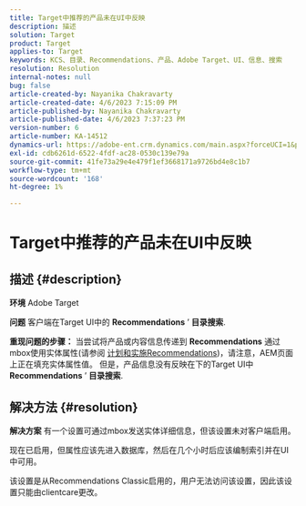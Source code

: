 ```yaml
---
title: Target中推荐的产品未在UI中反映
description: 描述
solution: Target
product: Target
applies-to: Target
keywords: KCS、目录、Recommendations、产品、Adobe Target、UI、信息、搜索
resolution: Resolution
internal-notes: null
bug: false
article-created-by: Nayanika Chakravarty
article-created-date: 4/6/2023 7:15:09 PM
article-published-by: Nayanika Chakravarty
article-published-date: 4/6/2023 7:37:23 PM
version-number: 6
article-number: KA-14512
dynamics-url: https://adobe-ent.crm.dynamics.com/main.aspx?forceUCI=1&pagetype=entityrecord&etn=knowledgearticle&id=0c40ca52-afd4-ed11-a7c7-6045bd006b3d
exl-id: cdb6261d-6522-4fdf-ac28-0530c139e79a
source-git-commit: 41fe73a29e4e479f1ef3668171a9726bd4e8c1b7
workflow-type: tm+mt
source-wordcount: '168'
ht-degree: 1%

---
```


# Target中推荐的产品未在UI中反映

## 描述 {#description}


<b>环境</b>
Adobe Target

<b>问题</b>
客户端在Target UI中的 <b>Recommendations</b> ’ <b>目录搜索</b>.

<b>重现问题的步骤：</b>
当尝试将产品或内容信息传递到 <b>Recommendations</b> 通过mbox使用实体属性(请参阅 [计划和实施Recommendations](https://experienceleague.adobe.com/docs/target/using/recommendations/plan-implement.html?lang=en))，请注意，AEM页面上正在填充实体属性值。 但是，产品信息没有反映在下的Target UI中 <b>Recommendations</b> ’ <b>目录搜索</b>.


## 解决方法 {#resolution}


<b>解决方案</b>
有一个设置可通过mbox发送实体详细信息，但该设置未对客户端启用。

现在已启用，但属性应该先进入数据库，然后在几个小时后应该编制索引并在UI中可用。

该设置是从Recommendations Classic启用的，用户无法访问该设置，因此该设置只能由clientcare更改。
